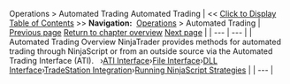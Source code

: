 ﻿
Operations > Automated Trading
Automated Trading
| << [Click to Display Table of Contents](automated_trading.md) >> **Navigation:**     [Operations](operations-1.md) > Automated Trading | [Previous page](window_linking7-1.md) [Return to chapter overview](operations-1.md) [Next page](automated_trading_interface_at-1.md) |
| --- | --- |
| Automated Trading Overview NinjaTrader provides methods for automated trading through NinjaScript or from an outside source via the Automated Trading Interface (ATI).    ›[ATI Interface](automated_trading_interface_at-1.md)›[File Interface](file_interface-1.md)›[DLL Interface](dll_interface-1.md)›[TradeStation Integration](tradestation_email_integration-1.md)›[Running NinjaScript Strategies](running_ninjascript_strategies-1.md) |
| --- |

